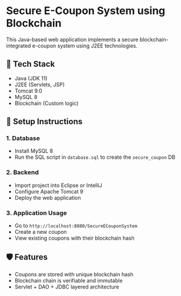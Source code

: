 # Secure E-Coupon System using Blockchain

This Java-based web application implements a secure blockchain-integrated e-coupon system using J2EE technologies.

## 🧰 Tech Stack
- Java (JDK 11)
- J2EE (Servlets, JSP)
- Tomcat 9.0
- MySQL 8
- Blockchain (Custom logic)

## 🚀 Setup Instructions

### 1. Database
- Install MySQL 8
- Run the SQL script in `database.sql` to create the `secure_coupon` DB

### 2. Backend
- Import project into Eclipse or IntelliJ
- Configure Apache Tomcat 9
- Deploy the web application

### 3. Application Usage
- Go to `http://localhost:8080/SecureECouponSystem`
- Create a new coupon
- View existing coupons with their blockchain hash

## 🛡️ Features
- Coupons are stored with unique blockchain hash
- Blockchain chain is verifiable and immutable
- Servlet + DAO + JDBC layered architecture